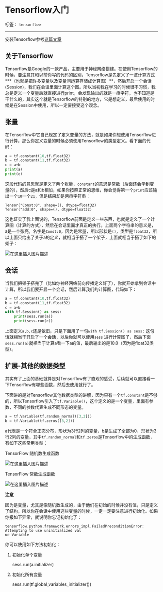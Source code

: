 ﻿# Tensorflow入门

标签： `tensorflow`

---
安装Tensorflow参考[这篇文章][1]
## 关于Tensorflow  

Tensorflow是Google的一款产品，主要用于神经网络搭建。在使用Tensorflow的时候，要注意其和以前你写的代码的区别，Tensorflow是先定义了一波计算方式***（也就是把许多变量以及变量间运算存储成计算图）**，然后开启一个会话(Session)，我们在会话里面计算这个图。所以当初我在学习的时候很不习惯，我总是定义一个变量后就直接进行print，会发现输出的就是一串字符，也不知道是干什么的，其实这个就是Tensorflow的特别的地方，它是想定义，最后使用的时候是在Session中使用，所以一定要接受这个观念。   

## 张量 

在Tensorflow中它自己规定了定义变量的方法，就是如果你想使用Tensorflow进行计算，那么你定义变量的时候必须使用Tensorflow的类型定义。看下面的代码：   

```python  
a = tf.constant(10,tf.float32)
b = tf.constant(11,tf.float32)
c = a+b
print(a)
print(c)

```  

这段代码的意思就是定义了两个张量，`constant`的意思是常数（后面还会学到变量的），然后c是a和b相加，如果你按照正常的思维，你会觉得第一个`print`应该输出一个`10`一个`21`，但是结果却是两串字符串：  

    Tensor("Const:0", shape=(), dtype=float32)
    Tensor("add:0", shape=(), dtype=float32)  
    
这也证实了我上面说的，Tensorflow前面是定义一些东西，也就是定义了一个计算图（计算的方式），然后在会话里面才真正的执行。上面两个字符串的意义是，a是一个张亮，名字是`Const:0`，因为是常量，所以形状是`()`，类型是`float32`，所以上面只给出了关于a的定义，就相当于搭了一个架子，上面就相当于搭了如下的架子：  

![在这里插入图片描述](https://img-blog.csdnimg.cn/20190105093633328.png)  

## 会话  

当我们把架子搭完了（比如你神经网络前向传播定义好了），你就开始拿到会话中计算，所以我们要开启一个会话，然后计算我们的计算图，代码如下：  

```python
a = tf.constant(10,tf.float32)
b = tf.constant(11,tf.float32)
c = a+b
with tf.Session() as sess:
    print(sess.run(a))
    print(sess.run(c))
```  

上面定义`a,b,c`还是依旧，只是下面用了一句`with tf.Session() as sess:` 这句话就相当于开启了一个会话，以后你就可以使用`sess`
进行计算图了，然后下面`sess.run(a)`就相当于计算a看一下a的值，最后输出的是10.0（因为是float32类型）。  

## 扩展-其他的数据类型  

其实有了上面的基础就算是对Tensorflow有了直观的感受，后续就可以直接看一下Tensorflow有哪些函数，然后去使用就行了。  

下面讲的是对Tensorflow其他数据类型的讲解，因为只有一个`tf.constant`是不够的，所以Tensorflow引入了`tf.Variable()`，这个定义的是一个变量，里面有参数，不同的参数代表生成不同形态的变量。  

```python
a = tf.Variable(tf.random_normal([3,2]))
b = tf.Variable(tf.zeros([3,2]))
```  

a代表是一个符合正态分布，形状为3行2列的变量，b是生成了全部为0，形状为3行2列的变量，其中`tf.random_normal`和`tf.zeros`是Tensorflow中的生成函数，有如下这些常用类型：   

TensorFlow 随机数生成函数  

![在这里插入图片描述](https://img-blog.csdnimg.cn/20190105095026612.jpg?x-oss-process=image/watermark,type_ZmFuZ3poZW5naGVpdGk,shadow_10,text_aHR0cHM6Ly9ibG9nLmNzZG4ubmV0L3FxXzI4ODg4ODM3,size_16,color_FFFFFF,t_70)

TensorFlow 常数生成函数  

![在这里插入图片描述](https://img-blog.csdnimg.cn/20190105095101298.jpg?x-oss-process=image/watermark,type_ZmFuZ3poZW5naGVpdGk,shadow_10,text_aHR0cHM6Ly9ibG9nLmNzZG4ubmV0L3FxXzI4ODg4ODM3,size_16,color_FFFFFF,t_70)

**注意**  

因为是变量，尤其是像随机数生成的，由于他们在初始的时候并没有值，只是定义了结构，所以你在会话中使用这些变量的时候，一定一定要注意进行初始化。如果你报如下异常，就说明你忘记初始化了：  

    tensorflow.python.framework.errors_impl.FailedPreconditionError: Attempting to use uninitialized val
    ue Variable  
    
你可以使用如下方法初始化：  

1. 初始化单个变量 

    sess.run(a.initializer)
2. 初始化所有变量  

    sess.run(tf.global_variables_initializer())



  [1]: https://blog.csdn.net/qq_28888837/article/details/80757731